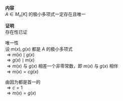 **内容**  
 $A\in M_n[K]$ 的极小多项式一定存在且唯一  
  
**证明**  
存在性已证  
  
唯一性  
设 $m(x),g(x)$ 都是 $A$ 的极小多项式  
 $\Rightarrow m(x)\mid g(x)$   
 $\Rightarrow g(x)\mid m(x)$   
 $\Rightarrow m(x)$ 与 $g(x)$ 相差一个非零常数，即 $m(x)$ 与 $g(x)$ 相伴  
 $\Rightarrow m(x)=c g(x)$   
  
由因为都是首一的  
 $\Rightarrow c=1$   
 $\Rightarrow m(x)=g(x)$   
